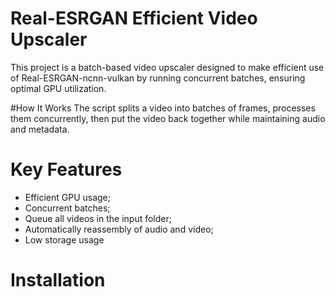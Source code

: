# Real-ESRGAN Efficient Video Upscaler
This project is a batch-based video upscaler designed to make efficient use of Real-ESRGAN-ncnn-vulkan by running concurrent batches, ensuring optimal GPU utilization.

#How It Works
The script splits a video into batches of frames, processes them concurrently, then put the video back together while maintaining audio and metadata.

# Key Features
* Efficient GPU usage;
* Concurrent batches;
* Queue all videos in the input folder;
* Automatically reassembly of audio and video;
* Low storage usage

# Installation
